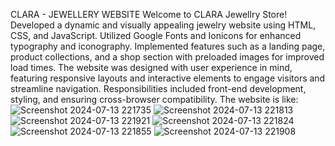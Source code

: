 CLARA - JEWELLERY WEBSITE
Welcome to CLARA Jewellry Store!
Developed a dynamic and visually appealing jewelry website using HTML, CSS, and JavaScript. Utilized Google Fonts and Ionicons for enhanced typography and iconography. Implemented features such as a  landing page, product collections, and a shop section with preloaded images for improved load times. The website was designed with user experience in mind, featuring responsive layouts and interactive elements to engage visitors and streamline navigation. Responsibilities included front-end development, styling, and ensuring cross-browser compatibility. 
The website is like:
![Screenshot 2024-07-13 221735](https://github.com/user-attachments/assets/4e2ab264-6bd2-4d41-ac15-de7714c795c5)
![Screenshot 2024-07-13 221813](https://github.com/user-attachments/assets/15064ed7-1ce3-4475-ba64-8f5ade1f1901)
![Screenshot 2024-07-13 221921](https://github.com/user-attachments/assets/1af615b3-17de-45ba-b328-ae4799eb0ea1)
![Screenshot 2024-07-13 221824](https://github.com/user-attachments/assets/2646233b-25cb-4afb-aafe-2112c11f04cf)
![Screenshot 2024-07-13 221855](https://github.com/user-attachments/assets/2dec5486-0f7b-4390-a13d-9ea5f9a8f2a7)
![Screenshot 2024-07-13 221908](https://github.com/user-attachments/assets/3b5c240f-8e05-415f-bc81-0d430b14aad6)
